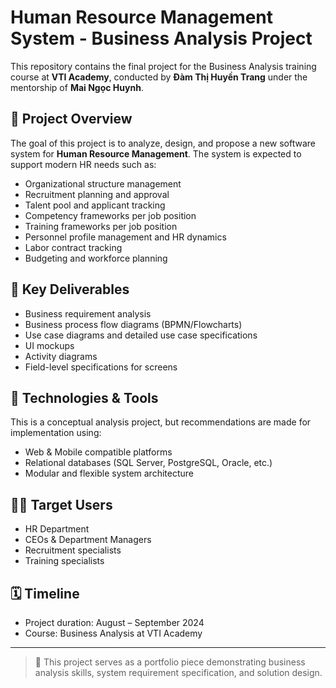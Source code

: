 # Human Resource Management System - Business Analysis Project

This repository contains the final project for the Business Analysis training course at **VTI Academy**, conducted by **Đàm Thị Huyền Trang** under the mentorship of **Mai Ngọc Huynh**.

## 📘 Project Overview

The goal of this project is to analyze, design, and propose a new software system for **Human Resource Management**. The system is expected to support modern HR needs such as:

- Organizational structure management
- Recruitment planning and approval
- Talent pool and applicant tracking
- Competency frameworks per job position
- Training frameworks per job position
- Personnel profile management and HR dynamics
- Labor contract tracking
- Budgeting and workforce planning

## 🔧 Key Deliverables

- Business requirement analysis
- Business process flow diagrams (BPMN/Flowcharts)
- Use case diagrams and detailed use case specifications
- UI mockups
- Activity diagrams
- Field-level specifications for screens

## 📍 Technologies & Tools

This is a conceptual analysis project, but recommendations are made for implementation using:
- Web & Mobile compatible platforms
- Relational databases (SQL Server, PostgreSQL, Oracle, etc.)
- Modular and flexible system architecture

## 👩‍💼 Target Users

- HR Department
- CEOs & Department Managers
- Recruitment specialists
- Training specialists

## 🗓️ Timeline

- Project duration: August – September 2024
- Course: Business Analysis at VTI Academy

---

> 📎 This project serves as a portfolio piece demonstrating business analysis skills, system requirement specification, and solution design.
